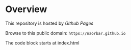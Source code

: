# Overview
This repository is hosted by *Github Pages*

Browse to this public domain: `https://naorbar.github.io`

The code block starts at index.html
